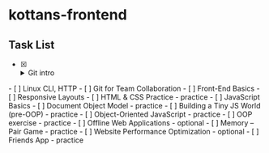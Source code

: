 # kottans-frontend

## Task List 

- [x] <details> 
  <summary>Git intro</summary>
   ![finished course](https://github.com/alstep07/kottans-frontend/blob/master/lessons/git-screenshot.png?raw=true) 
</details>
- [ ] Linux CLI, HTTP
- [ ] Git for Team Collaboration
- [ ] Front-End Basics
- [ ] Responsive Layouts
- [ ] HTML & CSS Practice - practice
- [ ] JavaScript Basics
- [ ] Document Object Model - practice
- [ ] Building a Tiny JS World (pre-OOP) - practice
- [ ] Object-Oriented JavaScript - practice
- [ ] OOP exercise - practice
- [ ] Offline Web Applications - optional
- [ ] Memory – Pair Game - practice
- [ ] Website Performance Optimization - optional
- [ ] Friends App - practice
